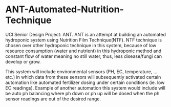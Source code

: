 # ANT-Automated-Nutrition-Technique
UCI Senior Design Project: ANT. ANT is an attempt at building an automated hydroponic system using Nutrition Film Technique(NTF). NTF technique is chosen over other hydroponic technique in this system, because of low resource consumption (water and nutrient) in this hydroponic method and constant flow of water meaning no still water, thus, less disease/fungi can develop or grow.  

This system will include environmental sensors (PH, EC, temperature, … etc.) in which data from these sensors will subsequently activated certain automation like automated fertilizer dosing under certain conditions (ie. low EC readings). Example of another automation this system would include will be auto ph balancing where ph down or ph up will be dosed when the ph sensor readings are out of the desired range.
